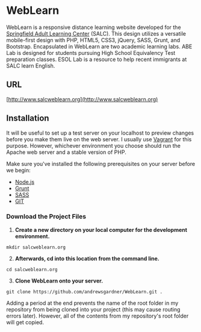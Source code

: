 # WebLearn
WebLearn is a responsive distance learning website developed for the [Springfield Adult Learning Center](http://www.stcc.edu/adulteducationcenter/) (SALC). This design utilizes a versatile mobile-first design with PHP, HTML5, CSS3, jQuery, SASS, Grunt, and Bootstrap. Encapsulated in WebLearn are two academic learning labs. ABE Lab is designed for students pursuing High School Equivalency Test preparation classes. ESOL Lab is a resource to help recent immigrants at SALC learn English.

## URL

[http://www.salcweblearn.org](http://www.salcweblearn.org)

## Installation
It will be useful to set up a test server on your localhost to preview changes before you make them live on the web server. I usually use [Vagrant](https://www.vagrantup.com/) for this purpose. However, whichever environment you choose should run the Apache web server and a stable version of PHP.

Make sure you've installed the following prerequisites on your server before we begin:
* [Node.js](https://nodejs.org/en/)
* [Grunt](http://gruntjs.com/)
* [SASS](http://sass-lang.com/)
* [GIT](https://git-scm.com/)

### Download the Project Files

1. **Create a new directory on your local computer for the development environment.**
  
  ```
  mkdir salcweblearn.org
  ```
  
2. **Afterwards, cd into this location from the command line.**
  
  ```
  cd salcweblearn.org
  ```
  
3. **Clone WebLearn onto your server.**
  
  ```
  git clone https://github.com/andrewsgardner/WebLearn.git .
  ```
  
  Adding a period at the end prevents the name of the root folder in my repository from being cloned into your project (this may cause routing errors later). However, all of the contents from my repository's root folder will get copied.
